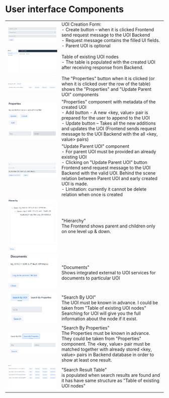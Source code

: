 # User interface Components
<table align="center">  
  <tr>  
    <td><img src="docs\images-readme\User interface Components 1.png"/></td>  
    <td>UOI Creation Form:<br /> - Create button – when it is clicked Frontend send request message to the UOI Backend<br /> - Request message contains the filled UI fields.<br /> - Parent UOI is optional</td>  
  </tr>  
  <tr>  
    <td><img src="docs\images-readme\User interface Components 2.png"/></td>  
    <td>Table of existing UOI nodes <br />- The table is populated with the created UOI after receiving response from Backend.</td>  
  </tr>  
  <tr>  
    <td><img src="docs\images-readme\User interface Components 3.png"/></td>  
    <td>The "Properties" button when it is clicked (or when it is clicked over the row of the table) shows the "Properties" and "Update Parent UOI" components</td>  
  </tr>    
  <tr>  
    <td><img src="docs\images-readme\User interface Components 4.png"/></td>  
    <td>"Properties" component with metadata of the created UOI<br />- Add button - A new &ltkey, value&gt pair is prepared for the user to append to the UOI<br />- Update button – Takes all the new additions and updates the UOI (Frontend sends request message to the UOI Backend with the all &ltkey, value&gt pairs)</td>  
  </tr>  
  <tr>  
    <td><img src="docs\images-readme\User interface Components 5.png"/></td>  
    <td>"Update Parent UOI" component<br />- For parent UOI must be provided an already existing UOI<br />- Clicking on "Update Parent UOI" button Frontend send request message to the UOI Backend with the valid UOI. Behind the scene relation between Parent UOI and early created UOI is made.<br />- Limitation: currently it cannot be delete relation when once is created</td>  
  </tr>
  
  <tr>  
    <td><img src="docs\images-readme\User interface Components 9.png"/></td>  
    <td>"Hierarchy" <br />The Frontend shows parent and children only on one level up & down.</td>  
  </tr>
    
  <tr>  
    <td><img src="docs\images-readme\User interface Components 10.png"/></td>  
    <td>"Documents" <br />Shows integrated external to UOI services for documents to particular UOI</td>  
  </tr>
  
  <tr>  
    <td><img src="docs\images-readme\User interface Components 6.png"/></td>  
    <td>"Search By UOI" <br />The UOI must be known in advance. I could be taken from "Table of existing UOI nodes"<br />Searching for UOI will give you the full information about the node if it exist.</td>  
  </tr>  
  <tr>  
    <td><img src="docs\images-readme\User interface Components 7.png"/></td>  
    <td>"Search By Properties" <br /> The Properties must be known in advance. They could be taken from "Properties" component. The &ltkey, value&gt pair must be matched together with already stored &ltkey, value&gt pairs in Backend database in order to show at least one result.</td>  
  </tr>  
  <tr>  
    <td><img src="docs\images-readme\User interface Components 8.png"/></td>  
    <td>"Search Result Table" <br />  is populated when search results are found and it has have same structure as "Table of existing UOI nodes"</td>  
  </tr>  
</table>